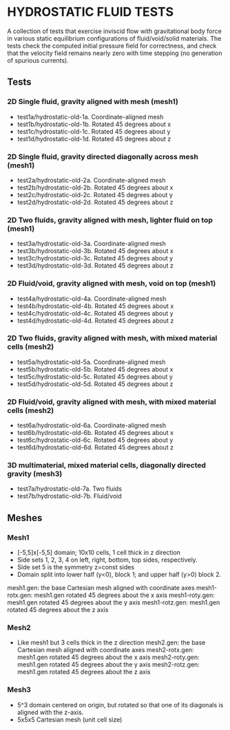 HYDROSTATIC FLUID TESTS
=======================

A collection of tests that exercise inviscid flow with gravitational body force
in various static equilibrium configurations of fluid/void/solid materials. The
tests check the computed initial pressure field for correctness, and check that
the velocity field remains nearly zero with time stepping (no generation of
spurious currents).

Tests
-----

### 2D Single fluid, gravity aligned with mesh (mesh1)
* test1a/hydrostatic-old-1a. Coordinate-aligned mesh
* test1b/hydrostatic-old-1b. Rotated 45 degrees about x
* test1c/hydrostatic-old-1c. Rotated 45 degrees about y
* test1d/hydrostatic-old-1d. Rotated 45 degrees about z

### 2D Single fluid, gravity directed diagonally across mesh (mesh1)
* test2a/hydrostatic-old-2a. Coordinate-aligned mesh
* test2b/hydrostatic-old-2b. Rotated 45 degrees about x
* test2c/hydrostatic-old-2c. Rotated 45 degrees about y
* test2d/hydrostatic-old-2d. Rotated 45 degrees about z

### 2D Two fluids, gravity aligned with mesh, lighter fluid on top (mesh1)
* test3a/hydrostatic-old-3a. Coordinate-aligned mesh
* test3b/hydrostatic-old-3b. Rotated 45 degrees about x
* test3c/hydrostatic-old-3c. Rotated 45 degrees about y
* test3d/hydrostatic-old-3d. Rotated 45 degrees about z

### 2D Fluid/void, gravity aligned with mesh, void on top (mesh1)
* test4a/hydrostatic-old-4a. Coordinate-aligned mesh
* test4b/hydrostatic-old-4b. Rotated 45 degrees about x
* test4c/hydrostatic-old-4c. Rotated 45 degrees about y
* test4d/hydrostatic-old-4d. Rotated 45 degrees about z

### 2D Two fluids, gravity aligned with mesh, with mixed material cells (mesh2)
* test5a/hydrostatic-old-5a. Coordinate-aligned mesh
* test5b/hydrostatic-old-5b. Rotated 45 degrees about x
* test5c/hydrostatic-old-5c. Rotated 45 degrees about y
* test5d/hydrostatic-old-5d. Rotated 45 degrees about z

### 2D Fluid/void, gravity aligned with mesh, with mixed material cells (mesh2)
* test6a/hydrostatic-old-6a. Coordinate-aligned mesh
* test6b/hydrostatic-old-6b. Rotated 45 degrees about x
* test6c/hydrostatic-old-6c. Rotated 45 degrees about y
* test6d/hydrostatic-old-6d. Rotated 45 degrees about z

### 3D multimaterial, mixed material cells, diagonally directed gravity (mesh3)
* test7a/hydrostatic-old-7a. Two fluids
* test7b/hydrostatic-old-7b. Fluid/void

Meshes
------

### Mesh1
* [-5,5]x[-5,5] domain; 10x10 cells, 1 cell thick in z direction
* Side sets 1, 2, 3, 4 on left, right, bottom, top sides, respectively.
* Side set 5 is the symmetry z=const sides
* Domain split into lower half (y<0), block 1; and upper half (y>0) block 2.

mesh1.gen: the base Cartesian mesh aligned with coordinate axes
mesh1-rotx.gen: mesh1.gen rotated 45 degrees about the x axis
mesh1-roty.gen: mesh1.gen rotated 45 degrees about the y axis
mesh1-rotz.gen: mesh1.gen rotated 45 degrees about the z axis

### Mesh2
* Like mesh1 but 3 cells thick in the z direction
mesh2.gen: the base Cartesian mesh aligned with coordinate axes
mesh2-rotx.gen: mesh1.gen rotated 45 degrees about the x axis
mesh2-roty.gen: mesh1.gen rotated 45 degrees about the y axis
mesh2-rotz.gen: mesh1.gen rotated 45 degrees about the z axis

### Mesh3
* 5^3 domain centered on origin, but rotated so that one of its diagonals is
  aligned with the z-axis.
* 5x5x5 Cartesian mesh (unit cell size)

